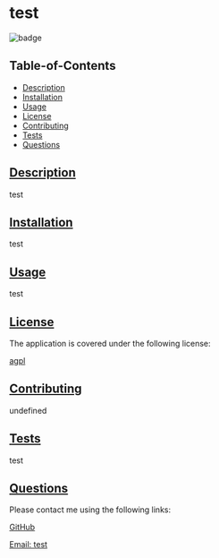 
  # test
  
  
  ![badge](https://img.shields.io/badge/license-agpl-blue)
    

  ## Table-of-Contents

  * [Description](#description)
  * [Installation](#installation)
  * [Usage](#usage)
  * [License](#license)
  * [Contributing](#contributing)
  * [Tests](#tests)
  * [Questions](#questions)
  
  ## [Description](#table-of-contents)

  test

  ## [Installation](#table-of-contents)

  test

  ## [Usage](#table-of-contents)

  test

  
  ## [License](#table-of-contents)

  The application is covered under the following license:

  [agpl](https://choosealicense.com/licenses/agpl)
    

  ## [Contributing](#table-of-contents)

  undefined

  ## [Tests](#table-of-contents)

  test

  ## [Questions](#table-of-contents)

  Please contact me using the following links:

  [GitHub](https://github.com/test)

  [Email: test](mailto:test)
